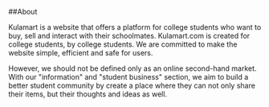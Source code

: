 ##About

Kulamart is a website that offers a platform for college students who want to buy, sell and interact with their schoolmates. Kulamart.com is created for college students, by college students. We are committed to make the website simple, efficient and safe for users.

However, we should not be defined only as an online second-hand market. With our "information" and "student business" section, we aim to build a better student community by create a place where they can not only share their items, but their thoughts and ideas as well.
